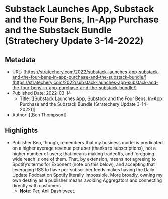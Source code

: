 # Substack Launches App, Substack and the Four Bens, In-App Purchase and the Substack Bundle (Stratechery Update 3-14-2022)

## Metadata
* URL: [https://stratechery.com/2022/substack-launches-app-substack-and-the-four-bens-in-app-purchase-and-the-substack-bundle/](https://stratechery.com/2022/substack-launches-app-substack-and-the-four-bens-in-app-purchase-and-the-substack-bundle/)
* Published Date: 2022-03-14
    * Title: [[Substack Launches App, Substack and the Four Bens, In-App Purchase and the Substack Bundle (Stratechery Update 3-14-2022)]]
* Author: [[Ben Thompson]]

## Highlights
* Publisher Ben, though, remembers that my business model is predicated on a higher average revenue per user (thanks to subscriptions), not a higher number of users; that means making tradeoffs, and foregoing wide reach is one of them. That, by extension, means not agreeing to Spotify’s terms for Exponent (note on this below), and accepting that leveraging RSS to have per-subscriber feeds makes having the Daily Update Podcast on Spotify literally impossible. More broadly, owning my own destiny as a publisher means avoiding Aggregators and connecting directly with customers.
  * **Note**: Per, Anil Dash tweet.
